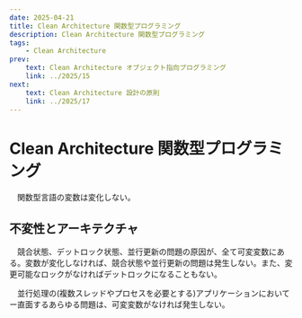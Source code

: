 ```yaml
---
date: 2025-04-21
title: Clean Architecture 関数型プログラミング
description: Clean Architecture 関数型プログラミング
tags: 
    - Clean Architecture
prev:
    text: Clean Architecture オブジェクト指向プログラミング
    link: ../2025/15
next:
    text: Clean Architecture 設計の原則
    link: ../2025/17
---
```


# Clean Architecture 関数型プログラミング

&emsp;関数型言語の変数は変化しない。

## 不変性とアーキテクチャ

&emsp;競合状態、デットロック状態、並行更新の問題の原因が、全て可変変数にある。変数が変化しなければ、競合状態や並行更新の問題は発生しない。また、変更可能なロックがなければデットロックになることもない。

&emsp;並行処理の(複数スレッドやプロセスを必要とする)アプリケーションにおいてー直面するあらゆる問題は、可変変数がなければ発生しない。